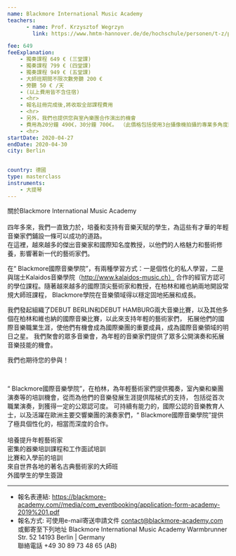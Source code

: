 ```yaml
---
name: Blackmore International Music Academy
teachers:
      - name: Prof. Krzysztof Wegrzyn
        link: https://www.hmtm-hannover.de/de/hochschule/personen/t-z/prof-krzysztof-wegrzyn/

fee: 649
feeExplanation: 
    - 獨奏課程 649 € (三堂課)
    - 獨奏課程 799 € (四堂課)
    - 獨奏課程 949 € (五堂課)
    - 大師班期間不限次數旁聽 200 € 
    - 旁聽 50 € /天   
    - (以上費用皆不含住宿)
    - <hr>
    - 報名註冊完成後,將收取全部課程費用
    - <hr>
    - 另外，我們也提供您與室內樂團合作演出的機會
    - 費用為20分鐘 490€，30分鐘 700€。 （此價格包括使用3台攝像機拍攝的專業多角度影像)
    - <hr>
startDate: 2020-04-27
endDate: 2020-04-30
city: Berlin 
      

country: 德國
type: masterclass
instruments:
    - 大提琴
---
```

關於Blackmore International Music Academy<br>  
四年多來，我們一直致力於，培養和支持有音樂天賦的學生，為這些有才華的年輕音樂家們鋪設一條可以成功的道路。<br>
在這裡，越來越多的傑出音樂家和國際知名度教授，以他們的人格魅力和藝術修養，影響著新一代的藝術家們。

在“ Blackmore國際音樂學院”，有兩種學習方式：一是個性化的私人學習，二是與瑞士Kalaidos音樂學院（http://www.kalaidos-music.ch）
合作的經官方認可的學位課程。隨著越來越多的國際頂尖藝術家和教授，在柏林和維也納兩地開設常規大師班課程，
Blackmore學院在音樂領域得以穩定固地拓展和成長。

我們發起組織了DEBUT BERLIN和DEBUT HAMBURG兩大音樂比賽，以及其他多個在柏林和維也納的國際音樂比賽，以此來支持年輕的藝術家們，
拓展他們的國際音樂職業生涯，使他們有機會成為國際樂團的重要成員，成為國際音樂領域的明日之星。
我們聚會的眾多音樂會，為年輕的音樂家們提供了眾多公開演奏和拓展音樂技能的機會。


我們也期待您的參與！

 

“ Blackmore國際音樂學院”，在柏林，為年輕藝術家們提供獨奏，室內樂和樂團演奏等的培訓機會，從而為他們的音樂發展生涯提供階梯式的支持，
包括從首次職業演奏，到獲得一定的公眾認可度。
可持續有能力的，國際公認的音樂教育人士，以及活躍在歐洲主要交響樂團的演奏家們，“ Blackmore國際音樂學院”提供了極具個性化的，相當而深度的合作。<br>  
培養提升年輕藝術家<br>
密集的器樂培訓課程和工作面試培訓<br>
比賽和入學前的培訓<br>
來自世界各地的著名古典藝術家的大師班<br>
外國學生的學生簽證<br>





<hr/>

- 報名表連結: https://blackmore-academy.com//media/com_eventbooking/application-form-academy-2019%201.pdf
- 報名方式: 
可使用e-mail寄送申請文件 contact@blackmore-academy.com <br>
或郵寄至下列地址
Blackmore International Music Academy
Warmbrunner Str. 52
14193 Berlin | Germany <br>
聯絡電話 +49 30 89 73 48 65 (AB)



